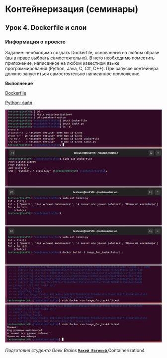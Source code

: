 # Контейнеризация (семинары)




## Урок 4. Dockerfile и слои

### **Информация о проекте**

Задание: необходимо создать Dockerfile, основанный на любом образе (вы в праве выбрать самостоятельно).
В него необходимо поместить приложение, написанное на любом известном языке программирования (Python, Java, C, С#, C++).
При запуске контейнера должно запуститься самостоятельно написанное приложение.




**Выполнение**

[Dockerfile](https://github.com/Yauheni-zxc/containerization4/blob/main/docker)


[Python-файл](https://github.com/Yauheni-zxc/containerization4/blob/main/task4.py)

![команда для контейнеризации Linux](https://github.com/Yauheni-zxc/containerization4/blob/main/skrins/02-08-35.png)
![команда для контейнеризации Linux](https://github.com/Yauheni-zxc/containerization4/blob/main/skrins/02-09-34.png)
![команда для контейнеризации Linux](https://github.com/Yauheni-zxc/containerization4/blob/main/skrins/02-10-00.png)
![команда для контейнеризации Linux](https://github.com/Yauheni-zxc/containerization4/blob/main/skrins/02-10-58.png)
![команда для контейнеризации Linux](https://github.com/Yauheni-zxc/containerization4/blob/main/skrins/02-12-45.png)
![команда для контейнеризации Linux](https://github.com/Yauheni-zxc/containerization4/blob/main/skrins/02-12-54.png)





*Подготовил студента Geek Brains* [**`Макей Евгений`**](https://gb.ru/users/19b5d41f-52eb-4dc6-8b02-5da1eb611b84),Containerization4
